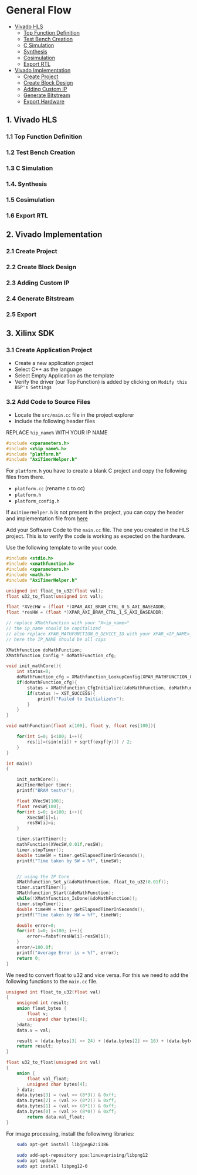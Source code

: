 # General Flow

<!-- add table of contents -->

- [Vivado HLS](#1-viva-hls)
  - [Top Function Definition](#11-top-function-definition)
  - [Test Bench Creation](#12-test-bench-creation)
  - [C Simulation](#13-c-simulation)
  - [Synthesis](#14-synthesis)
  - [Cosimulation](#15-cosimulation)
  - [Export RTL](#16-export-rtl)
- [Vivado Implementation](#2-vivado-implementation)
  - [Create Project](#21-create-project)
  - [Create Block Design](#22-create-block-design)
  - [Adding Custom IP](#23-adding-custom-ip)
  - [Generate Bitstream](#24-generate-bitstream)
  - [Export Hardware](#25-export-hardware)

## 1. Vivado HLS

### 1.1 Top Function Definition

### 1.2 Test Bench Creation

### 1.3 C Simulation

### 1.4. Synthesis

### 1.5 Cosimulation

### 1.6 Export RTL

## 2. Vivado Implementation

### 2.1 Create Project

### 2.2 Create Block Design

### 2.3 Adding Custom IP

### 2.4 Generate Bitstream

### 2.5 Export

## 3. Xilinx SDK

### 3.1 Create Application Project

- Create a new application project
- Select C++ as the language
- Select Empty Application as the template
- Verify the driver (our Top Function) is added by clicking on <code>Modify this BSP's Settings</code>

### 3.2 Add Code to Source Files

- Locate the <code>src/main.cc</code> file in the project explorer
- include the following header files

REPLACE <code>%ip_name%</code> WITH YOUR IP NAME

```c++
#include <xparameters.h>
#include <x%ip_name%.h>
#include "platform.h"
#include "AxiTimerHelper.h"
```

For <code>platform.h</code> you have to create a blank C project and copy the following files from there.

- <code>platform.cc</code> (rename c to cc)
- <code>platform.h</code>
- <code>platform_config.h</code>

If <code>AxiTimerHelper.h</code> is not present in the project, you can copy the header and implementation file from [here](https://github.com/ZhangSirM/Xilinx_SDK_Image_Processing/blob/master/ConvolutionSyn/ConvolutionSyn.sdk/test/src/AxiTimerHelper.cpp)

Add your Software Code to the <code>main.cc</code> file. The one you created in the HLS project. This is to verify the code is working as expected on the hardware.

Use the following template to write your code.

```c++
#include <stdio.h>
#include <xmathfunction.h>
#include <xparameters.h>
#include <math.h>
#include "AxiTimerHelper.h"

unsigned int float_to_u32(float val);
float u32_to_float(unsigned int val);

float *XVecHW = (float *)XPAR_AXI_BRAM_CTRL_0_S_AXI_BASEADDR;
float *resHW = (float *)XPAR_AXI_BRAM_CTRL_1_S_AXI_BASEADDR;

// replace XMathfunction with your "X<ip_name>"
// the ip_name should be capitalized
// also replace XPAR_MATHFUNCTION_0_DEVICE_ID with your XPAR_<IP_NAME>_0_DEVICE_ID
// here the IP_NAME should be all caps

XMathfunction doMathFunction;
XMathfunction_Config * doMathFunction_cfg;

void init_mathCore(){
	int status=0;
	doMathFunction_cfg = XMathfunction_LookupConfig(XPAR_MATHFUNCTION_0_DEVICE_ID);
	if(doMathFunction_cfg){
		status = XMathfunction_CfgInitialize(&doMathFunction, doMathFunction_cfg);
		if(status != XST_SUCCESS){
			printf("Failed to Initialize\n");
		}
	}
}

void mathFunction(float x[100], float y, float res[100]){

	for(int i=0; i<100; i++){
		res[i]=(sin(x[i]) + sqrtf(expf(y))) / 2;
	}
}

int main()
{

	init_mathCore();
	AxiTimerHelper timer;
	printf("BRAM test\n");

	float XVecSW[100];
	float resSW[100];
	for(int i=0; i<100; i++){
		XVecSW[i]=i;
		resSW[i]=i;
	}

	timer.startTimer();
	mathFunction(XVecSW,0.01f,resSW);
	timer.stopTimer();
	double timeSW = timer.getElapsedTimerInSeconds();
	printf("Time taken by SW = %f", timeSW);


	// using the IP Core
	XMathfunction_Set_y(&doMathFunction, float_to_u32(0.01f));
	timer.startTimer();
	XMathfunction_Start(&doMathFunction);
	while(!XMathfunction_IsDone(&doMathFunction));
	timer.stopTimer();
	double timeHW = timer.getElapsedTimerInSeconds();
	printf("Time taken by HW = %f", timeHW);

	double error=0;
	for(int i=0; i<100; i++){
		error+=fabsf(resHW[i]-resSW[i]);
	}
	error/=100.0f;
	printf("Average Error is = %f", error);
	return 0;
}

```

We need to convert float to u32 and vice versa. For this we need to add the following functions to the <code>main.cc</code> file.

```c++
unsigned int float_to_u32(float val)
{
	unsigned int result;
	union float_bytes {
		float v;
		unsigned char bytes[4];
	}data;
	data.v = val;

	result = (data.bytes[3] << 24) + (data.bytes[2] << 16) + (data.bytes[1] << 8) + (data.bytes[0]);
	return result;
}

float u32_to_float(unsigned int val)
{
	union {
		float val_float;
		unsigned char bytes[4];
	} data;
	data.bytes[3] = (val >> (8*3)) & 0xff;
	data.bytes[2] = (val >> (8*2)) & 0xff;
	data.bytes[1] = (val >> (8*1)) & 0xff;
	data.bytes[0] = (val >> (8*0)) & 0xff;
		return data.val_float;
}
```

For image processing, install the followiwng libraries:

``` bash
	sudo apt-get install libjpeg62:i386
	
	sudo add-apt-repository ppa:linuxuprising/libpng12
	sudo apt update
	sudo apt install libpng12-0
```

